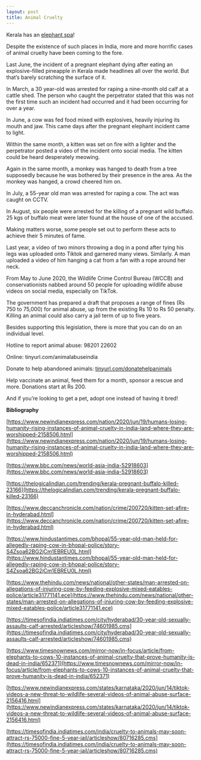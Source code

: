 ```yaml
---
layout: post
title: Animal Cruelty 
---
```


Kerala has an [elephant spa](https://www.youtube.com/watch?v=w12G3qRMt34)!

Despite the existence of such places in India, more and more horrific cases of animal cruelty have been coming to the fore.

Last June, the incident of a pregnant elephant dying after eating an explosive-filled pineapple in Kerala made headlines all over the world. But that’s barely scratching the surface of it.

In March, a 30 year-old was arrested for raping a nine-month old calf at a cattle shed. The person who caught the perpetrator stated that this was not the first time such an incident had occurred and it had been occurring for over a year.

In June, a cow was fed food mixed with explosives, heavily injuring its mouth and jaw. This came days after the pregnant elephant incident came to light.

Within the same month, a kitten was set on fire with a lighter and the perpetrator posted a video of the incident onto social media. The kitten could be heard desperately meowing.

Again in the same month, a monkey was hanged to death from a tree supposedly because he was bothered by their presence in the area. As the monkey was hanged, a crowd cheered him on.

In July, a 55-year old man was arrested for raping a cow. The act was caught on CCTV.

In August, six people were arrested for the killing of a pregnant wild buffalo. 25 kgs of buffalo meat were later found at the house of one of the accused.

Making matters worse, some people set out to perform these acts to achieve their 5 minutes of fame.

Last year, a video of two minors throwing a dog in a pond after tying his legs was uploaded onto Tiktok and garnered many views. Similarly. A man uploaded a video of him hanging a cat from a fan with a rope around her neck.

From May to June 2020, the Wildlife Crime Control Bureau (WCCB) and conservationists nabbed around 50 people for uploading wildlife abuse videos on social media, especially on TikTok.

The government has prepared a draft that proposes a range of fines (Rs 750 to 75,000) for animal abuse, up from the existing Rs 10 to Rs 50 penalty. Killing an animal could also carry a jail term of up to five years.

Besides supporting this legislation, there is more that you can do on an individual level.

Hotline to report animal abuse: 98201 22602

Online: tinyurl.com/animalabuseindia

Donate to help abandoned animals: [tinyurl.com/donatehelpanimals](https://tinyurl.com/donatehelpanimals)

Help vaccinate an animal, feed them for a month, sponsor a rescue and more. Donations start at Rs 200.

And if you’re looking to get a pet, adopt one instead of having it bred!


**Bibliography**

[https://www.newindianexpress.com/nation/2020/jun/19/humans-losing-humanity-rising-instances-of-animal-cruelty-in-india-land-where-they-are-worshipped-2158506.html](https://www.newindianexpress.com/nation/2020/jun/19/humans-losing-humanity-rising-instances-of-animal-cruelty-in-india-land-where-they-are-worshipped-2158506.html)

[https://www.bbc.com/news/world-asia-india-52918603](https://www.bbc.com/news/world-asia-india-52918603)

[https://thelogicalindian.com/trending/kerala-pregnant-buffalo-killed-23166](https://thelogicalindian.com/trending/kerala-pregnant-buffalo-killed-23166)

[https://www.deccanchronicle.com/nation/crime/200720/kitten-set-afire-in-hyderabad.html](https://www.deccanchronicle.com/nation/crime/200720/kitten-set-afire-in-hyderabad.html)

[https://www.hindustantimes.com/bhopal/55-year-old-man-held-for-allegedly-raping-cow-in-bhopal-police/story-S4Zsoa62BG2jCm1EBREU0L.html](https://www.hindustantimes.com/bhopal/55-year-old-man-held-for-allegedly-raping-cow-in-bhopal-police/story-S4Zsoa62BG2jCm1EBREU0L.html)

[https://www.thehindu.com/news/national/other-states/man-arrested-on-allegations-of-injuring-cow-by-feeding-explosive-mixed-eatables-police/article31771141.ece](https://www.thehindu.com/news/national/other-states/man-arrested-on-allegations-of-injuring-cow-by-feeding-explosive-mixed-eatables-police/article31771141.ece)

[https://timesofindia.indiatimes.com/city/hyderabad/30-year-old-sexually-assaults-calf-arrested/articleshow/74601985.cms](https://timesofindia.indiatimes.com/city/hyderabad/30-year-old-sexually-assaults-calf-arrested/articleshow/74601985.cms)

[https://www.timesnownews.com/mirror-now/in-focus/article/from-elephants-to-cows-10-instances-of-animal-cruelty-that-prove-humanity-is-dead-in-india/652371](https://www.timesnownews.com/mirror-now/in-focus/article/from-elephants-to-cows-10-instances-of-animal-cruelty-that-prove-humanity-is-dead-in-india/652371)

[https://www.newindianexpress.com/states/karnataka/2020/jun/14/tiktok-videos-a-new-threat-to-wildlife-several-videos-of-animal-abuse-surface-2156416.html](https://www.newindianexpress.com/states/karnataka/2020/jun/14/tiktok-videos-a-new-threat-to-wildlife-several-videos-of-animal-abuse-surface-2156416.html)

[https://timesofindia.indiatimes.com/india/cruelty-to-animals-may-soon-attract-rs-75000-fine-5-year-jail/articleshow/80716285.cms](https://timesofindia.indiatimes.com/india/cruelty-to-animals-may-soon-attract-rs-75000-fine-5-year-jail/articleshow/80716285.cms)
